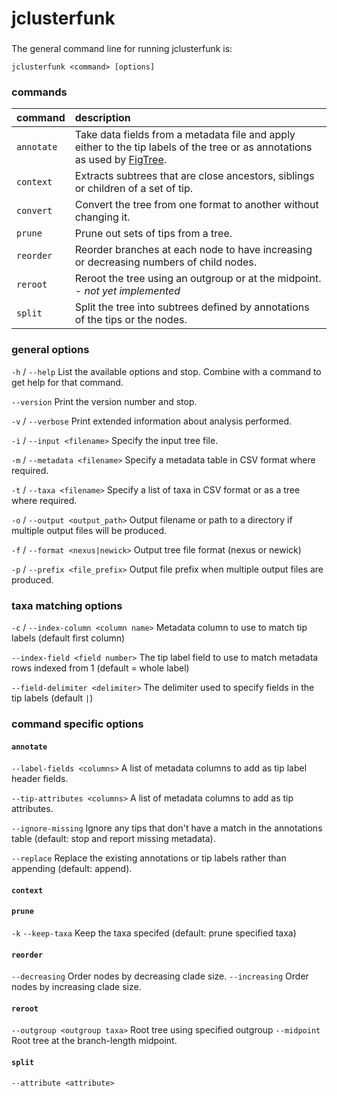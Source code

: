 # jclusterfunk

###

The general command line for running jclusterfunk is:

`jclusterfunk <command> [options]`

### commands

|command|description|
|:---|:---|
| `annotate` | Take data fields from a metadata file and apply either to the tip labels of the tree or as annotations as used by [FigTree](http://tree.bio.ed.ac.uk/software/figtree). |
| `context` | Extracts subtrees that are close ancestors, siblings or children of a set of tip. |
| `convert` | Convert the tree from one format to another without changing it. |
| `prune` | Prune out sets of tips from a tree. |
| `reorder` | Reorder branches at each node to have increasing or decreasing numbers of child nodes. |
| `reroot` | Reroot the tree using an outgroup or at the midpoint. - *not yet implemented* |
| `split` | Split the tree into subtrees defined by annotations of the tips or the nodes. |

### general options

`-h` / `--help` List the available options and stop. Combine with a command to get help for that command.

`--version` Print the version number and stop.

`-v` / `--verbose` Print extended information about analysis performed.

`-i` / `--input <filename>` Specify the input tree file.

`-m` / `--metadata <filename>` Specify a metadata table in CSV format where required.

`-t` / `--taxa <filename>` Specify a list of taxa in CSV format or as a tree where required.

`-o` / `--output <output_path>` Output filename or path to a directory if multiple output files will be produced.

`-f` / `--format <nexus|newick>` Output tree file format (nexus or newick)

`-p` / `--prefix <file_prefix>` Output file prefix when multiple output files are produced.

### taxa matching options

`-c` / `--index-column <column name>` Metadata column to use to match tip labels (default first column)

`--index-field <field number>` The tip label field to use to match metadata rows indexed from 1 (default = whole label)

`--field-delimiter <delimiter>` The delimiter used to specify fields in the tip labels (default `|`)
                                     
### command specific options

#### `annotate`                                

`--label-fields <columns>` A list of metadata columns to add as tip label header fields.

`--tip-attributes <columns>` A list of metadata columns to add as tip attributes.

`--ignore-missing` Ignore any tips that don't have a match in the annotations table (default: stop and report missing metadata).

`--replace` Replace the existing annotations or tip labels rather than appending (default: append).

#### `context`

#### `prune`

`-k` `--keep-taxa` Keep the taxa specifed (default: prune specified taxa)

#### `reorder`

`--decreasing` Order nodes by decreasing clade size.
`--increasing` Order nodes by increasing clade size.

#### `reroot`

`--outgroup <outgroup taxa>` Root tree using specified outgroup
`--midpoint` Root tree at the branch-length midpoint.

#### `split`

`--attribute <attribute>`